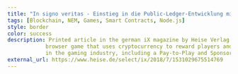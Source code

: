 ```yaml
---
title: "In signo veritas - Einstieg in die Public-Ledger-Entwicklung mit NEM"
tags: [Blockchain, NEM, Games, Smart Contracts, Node.js]
style: border
color: success
description: Printed article in the german iX magazine by Heise Verlag (heise.de). This publication introduces PacNEM, a blockchain-first
            browser game that uses cryptocurrency to reward players and showcases some use cases for tokens and blockchain networks
            in the gaming industry, including a Pay-to-Play and Sponsored-Play feature.
external_url: https://www.heise.de/select/ix/2018/7/1531029675514769
---
```

